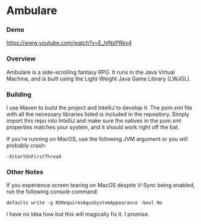 
# Ambulare

### Demo

https://www.youtube.com/watch?v=E_hlNzPRkv4

### Overview

Ambulare is a side-scrolling fantasy RPG. It runs in the Java Virtual Machine, and is built using the Light-Weight Java Game Library (LWJGL).

### Building

I use Maven to build the project and IntelliJ to develop it. The pom.xml file with all the necessary libraries listed is included in the repository. Simply import this repo into IntelliJ and make sure the natives in the pom.xml properties matches your system, and it should work right off the bat.

If you're running on MacOS, use the following JVM argument or you will probably crash:
```
-XstartOnFirstThread
```

### Other Notes

If you experience screen tearing on MacOS despite V-Sync being enabled, run the following console command:
```
defaults write -g NSRequiresAquaSystemAppearance -bool No
```
I have no idea how but this will magically fix it. I promise.
